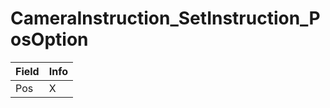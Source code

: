# CameraInstruction_SetInstruction_PosOption

<table><thead><tr><th>Field</th><th>Info</th></tr></thead><tbody>
<tr><td>Pos</td><td>X</td></tr>
</tbody></table>